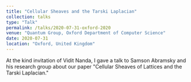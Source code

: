 ```yaml
---
title: "Cellular Sheaves and the Tarski Laplacian"
collection: talks
type: "Talk"
permalink: /talks/2020-07-31-oxford-2020
venue: "Quantum Group, Oxford Department of Computer Science"
date: 2020-07-31
location: "Oxford, United Kingdom"
---
```


At the kind invitation of Vidit Nanda, I gave a talk to Samson Abramsky and his research group about our paper &quot;Cellular Sheaves of Lattices and the Tarski Laplacian.&quot;
